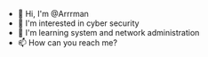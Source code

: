 - 👋 Hi, I'm @Arrrman
- 👀 I'm interested in cyber security
- 🌱 I'm learning system and network administration
- 📫 How can you reach me?

<!---
Arrrman/Arrrman is a ✨ special ✨ repository because its `README.md` (this file) appears on your GitHub profile.
You can click the Preview link to take a look at your changes.
--->
